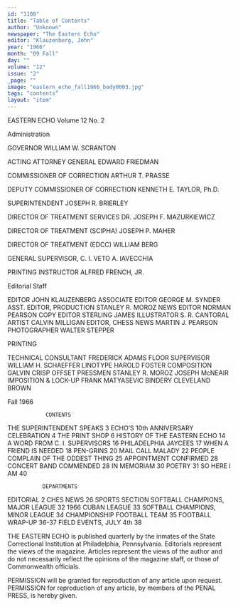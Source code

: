 ```yaml
---
id: "1100"
title: "Table of Contents"
author: "Unknown"
newspaper: "The Eastern Echo"
editor: "Klauzenberg, John"
year: "1966"
month: "09 Fall"
day: ""
volume: "12"
issue: "2"
_page: ""
image: "eastern_echo_fall1966_body0003.jpg"
tags: "contents"
layout: "item"
---
```

EASTERN ECHO
Volume 12   No. 2

Administration 

GOVERNOR 
WILLIAM W. SCRANTON

ACTING ATTORNEY GENERAL 
EDWARD FRIEDMAN 

COMMISSIONER OF CORRECTION
ARTHUR T. PRASSE 

DEPUTY COMMISSIONER OF CORRECTION 
KENNETH E. TAYLOR, Ph.D. 

SUPERINTENDENT 
JOSEPH R. BRIERLEY

DIRECTOR OF TREATMENT SERVICES
DR. JOSEPH F. MAZURKIEWICZ 

DIRECTOR OF TREATMENT (SCIPHA)
JOSEPH P. MAHER 

DIRECTOR OF TREATMENT (EDCC) 
WILLIAM BERG 

GENERAL SUPERVISOR, C. I.
VETO A. IAVECCHIA

PRINTING INSTRUCTOR
ALFRED FRENCH, JR. 

Editorial Staff

EDITOR                     JOHN KLAUZENBERG
ASSOCIATE EDITOR           GEORGE M. SYNDER
ASST. EDITOR, PRODUCTION   STANLEY R. MOROZ 
NEWS EDITOR                  NORMAN PEARSON 
COPY EDITOR                  STERLING JAMES
ILLUSTRATOR                  S. R. CANTORAL 
ARTIST                      CALVIN MILLIGAN 
EDITOR, CHESS NEWS        MARTIN J. PEARSON
PHOTOGRAPHER                 WALTER STEPPER

PRINTING

TECHNICAL CONSULTANT        FREDERICK ADAMS
FLOOR SUPERVISOR       WILLIAM H. SCHAEFFER
LINOTYPE                      HAROLD FOSTER
COMPOSITION                    GALVIN CRISP
OFFSET PRESSMEN            STANLEY R. MOROZ
                             JOSEPH McNEAIR
IMPOSITION & LOCK-UP       FRANK MATYASEVIC
BINDERY                     CLEVELAND BROWN

Fall 1966

                CONTENTS
THE SUPERINTENDENT SPEAKS             3
ECHO’S 10th ANNIVERSARY CELEBRATION   4
THE PRINT SHOP                        6
HISTORY OF THE EASTERN ECHO          14
A WORD FROM C. I. SUPERVISORS        16
PHILADELPHIA JAYCEES                 17
WHEN A FRIEND IS NEEDED              18
PEN-GRINS                            20
MAIL CALL MALADY                     22
PEOPLE COMPLAIN OF THE ODDEST THING  25
APPOINTMENT CONFIRMED                28
CONCERT BAND COMMENDED               28
IN MEMORIAM                          30
POETRY                               31
SO HERE I AM                         40

               DEPARTMENTS
EDITORIAL                             2
CHES NEWS                            26
SPORTS SECTION
   SOFTBALL CHAMPIONS, MAJOR LEAGUE  32
   1966 CUBAN LEAGUE                 33
   SOFTBALL CHAMPIONS, MINOR LEAGUE  34
   CHAMPIONSHIP FOOTBALL TEAM        35
   FOOTBALL WRAP-UP               36-37
   FIELD EVENTS, JULY 4th            38

THE EASTERN ECHO is published quarterly by the inmates of the
State Correctional Institution at Philadelphia, Pennsylvania. Editorials
represent the views of the magazine. Articles represent the views of
the author and do not necessarily reflect the opinions of the magazine
staff, or those of Commonwealth officials.

PERMISSION will be granted for reproduction of any article upon
request. PERMISSION for reproduction of any article, by members of
the PENAL PRESS, is hereby given.
